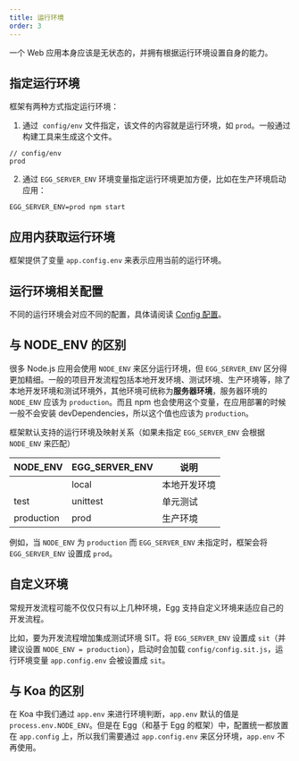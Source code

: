 ```yaml
---
title: 运行环境
order: 3
---
```


一个 Web 应用本身应该是无状态的，并拥有根据运行环境设置自身的能力。

## 指定运行环境

框架有两种方式指定运行环境：

1. 通过  `config/env` 文件指定，该文件的内容就是运行环境，如 `prod`。一般通过构建工具来生成这个文件。

```
// config/env
prod
```

2. 通过 `EGG_SERVER_ENV` 环境变量指定运行环境更加方便，比如在生产环境启动应用：

```shell
EGG_SERVER_ENV=prod npm start
```

## 应用内获取运行环境

框架提供了变量 `app.config.env` 来表示应用当前的运行环境。

## 运行环境相关配置

不同的运行环境会对应不同的配置，具体请阅读 [Config 配置](./config.md)。

## 与 NODE_ENV 的区别

很多 Node.js 应用会使用 `NODE_ENV` 来区分运行环境，但 `EGG_SERVER_ENV` 区分得更加精细。一般的项目开发流程包括本地开发环境、测试环境、生产环境等，除了本地开发环境和测试环境外，其他环境可统称为**服务器环境**，服务器环境的 `NODE_ENV` 应该为 `production`。而且 npm 也会使用这个变量，在应用部署的时候一般不会安装 devDependencies，所以这个值也应该为 `production`。

框架默认支持的运行环境及映射关系（如果未指定 `EGG_SERVER_ENV` 会根据 `NODE_ENV` 来匹配）

| NODE_ENV   | EGG_SERVER_ENV | 说明         |
| ---------- | -------------- | ------------ |
|            | local          | 本地开发环境 |
| test       | unittest       | 单元测试     |
| production | prod           | 生产环境     |

例如，当 `NODE_ENV` 为 `production` 而 `EGG_SERVER_ENV` 未指定时，框架会将 `EGG_SERVER_ENV` 设置成 `prod`。

## 自定义环境

常规开发流程可能不仅仅只有以上几种环境，Egg 支持自定义环境来适应自己的开发流程。

比如，要为开发流程增加集成测试环境 SIT。将 `EGG_SERVER_ENV` 设置成 `sit`（并建议设置 `NODE_ENV = production`），启动时会加载 `config/config.sit.js`，运行环境变量 `app.config.env` 会被设置成 `sit`。

## 与 Koa 的区别

在 Koa 中我们通过 `app.env` 来进行环境判断，`app.env` 默认的值是 `process.env.NODE_ENV`。但是在 Egg（和基于 Egg 的框架）中，配置统一都放置在 `app.config` 上，所以我们需要通过 `app.config.env` 来区分环境，`app.env` 不再使用。
